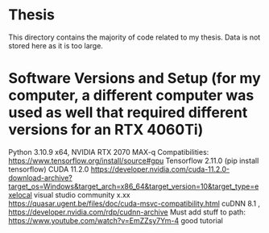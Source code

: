 # Thesis
This directory contains the majority of code related to my thesis. Data is not stored here as it is too large.

# Software Versions and Setup (for my computer, a different computer was used as well that required different versions for an RTX 4060Ti)
Python 3.10.9
x64, NVIDIA RTX 2070 MAX-q
Compatibilities: 			https://www.tensorflow.org/install/source#gpu
Tensorflow 2.11.0       		(pip install tensorflow) 
CUDA 11.2.0 				https://developer.nvidia.com/cuda-11.2.0-download-archive?target_os=Windows&target_arch=x86_64&target_version=10&target_type=exelocal
visual studio community x.xx		https://quasar.ugent.be/files/doc/cuda-msvc-compatibility.html
cuDNN 8.1 ,     			https://developer.nvidia.com/rdp/cudnn-archive
Must add stuff to path: https://www.youtube.com/watch?v=EmZZsy7Ym-4 good tutorial
